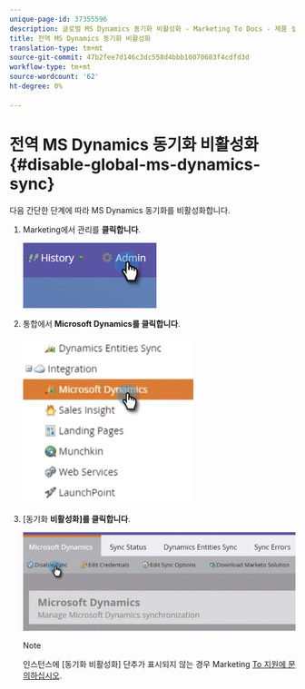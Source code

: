 ```yaml
---
unique-page-id: 37355596
description: 글로벌 MS Dynamics 동기화 비활성화 - Marketing To Docs - 제품 설명서
title: 전역 MS Dynamics 동기화 비활성화
translation-type: tm+mt
source-git-commit: 47b2fee7d146c3dc558d4bbb10070683f4cdfd3d
workflow-type: tm+mt
source-wordcount: '62'
ht-degree: 0%

---
```



# 전역 MS Dynamics 동기화 비활성화 {#disable-global-ms-dynamics-sync}

다음 간단한 단계에 따라 MS Dynamics 동기화를 비활성화합니다.

1. Marketing에서 관리를 **클릭합니다**.

   ![](assets/one.png)

1. 통합에서 **Microsoft Dynamics를 클릭합니다**.

   ![](assets/two.png)

1. [동기화 **비활성화]를 클릭합니다**.

   ![](assets/three.png)

   >[!NOTE]
   >
   >인스턴스에 [동기화 비활성화] 단추가 표시되지 않는 경우 Marketing [To 지원에 문의하십시오](http://nation.marketo.com/community/support_solutions).


